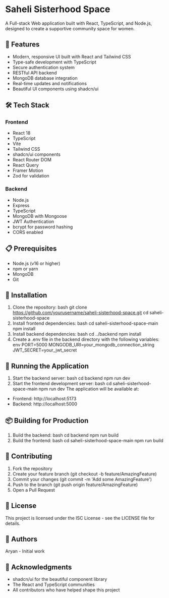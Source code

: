 # Saheli Sisterhood Space
A Full-stack Web application built with React, TypeScript, and Node.js, designed to create a supportive community space for women.
## 🚀 Features
- Modern, responsive UI built with React and Tailwind CSS
- Type-safe development with TypeScript
- Secure authentication system
- RESTful API backend
- MongoDB database integration
- Real-time updates and notifications
- Beautiful UI components using shadcn/ui
## 🛠 Tech Stack
### Frontend
- React 18
- TypeScript
- Vite
- Tailwind CSS
- shadcn/ui components
- React Router DOM
- React Query
- Framer Motion
- Zod for validation

### Backend
- Node.js
- Express
- TypeScript
- MongoDB with Mongoose
- JWT Authentication
- bcrypt for password hashing
- CORS enabled

## 📋 Prerequisites

- Node.js (v16 or higher)
- npm or yarn
- MongoDB
- Git
## 🔧 Installation
1. Clone the repository:
bash
git clone https://github.com/yourusername/saheli-sisterhood-space.git
cd saheli-sisterhood-space
2. Install frontend dependencies:
bash
cd saheli-sisterhood-space-main
npm install
3. Install backend dependencies:
bash
cd ../backend
npm install
4. Create a .env file in the backend directory with the following variables:
env
PORT=5000
MONGODB_URI=your_mongodb_connection_string
JWT_SECRET=your_jwt_secret
## 🚀 Running the Application
1. Start the backend server:
bash
cd backend
npm run dev
2. Start the frontend development server:
bash
cd saheli-sisterhood-space-main
npm run dev
The application will be available at:
- Frontend: http://localhost:5173
- Backend: http://localhost:5000
## 📦 Building for Production
1. Build the backend:
bash
cd backend
npm run build
2. Build the frontend:
bash
cd saheli-sisterhood-space-main
npm run build
## 🤝 Contributing
1. Fork the repository
2. Create your feature branch (git checkout -b feature/AmazingFeature)
3. Commit your changes (git commit -m 'Add some AmazingFeature')
4. Push to the branch (git push origin feature/AmazingFeature)
5. Open a Pull Request


## 📝 License
This project is licensed under the ISC License - see the LICENSE file for details.
## 👥 Authors
Aryan - Initial work
## 🙏 Acknowledgments
- shadcn/ui for the beautiful component library
- The React and TypeScript communities
- All contributors who have helped shape this project
